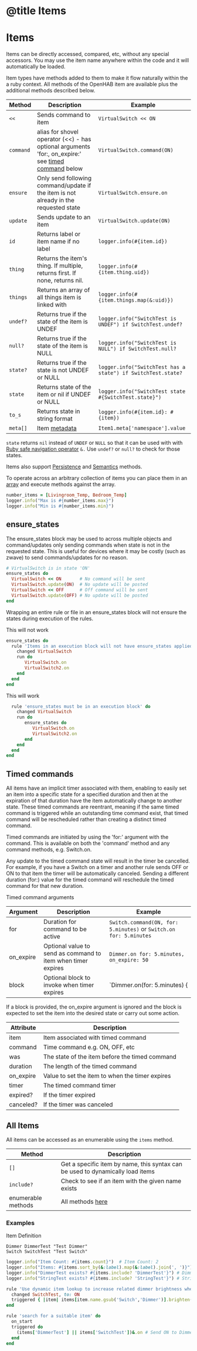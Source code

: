 # @title Items

# Items

Items can be directly accessed, compared, etc, without any special accessors. You may use the item name anywhere within the code and it will automatically be loaded.

Item types have methods added to them to make it flow naturally within the a ruby context.  All methods of the OpenHAB item are available plus the additional methods described below.

| Method    | Description                                                                                                           | Example                                                      |
| --------- | --------------------------------------------------------------------------------------------------------------------- | ------------------------------------------------------------ |
| `<<`      | Sends command to item                                                                                                 | `VirtualSwitch << ON`                                        |
| `command` | alias for shovel operator (<<) - has optional arguments 'for:, on_expire:' see [timed command](#timed-commands) below | `VirtualSwitch.command(ON)`                                  |
| `ensure`  | Only send following command/update if the item is not already in the requested state                                  | `VirtualSwitch.ensure.on`                                    |
| `update`  | Sends update to an item                                                                                               | `VirtualSwitch.update(ON)`                                   |
| `id`      | Returns label or item name if no label                                                                                | `logger.info(#{item.id})`                                    |
| `thing`   | Returns the item's thing. If multiple, returns first. If none, returns nil.                                           | `logger.info(#{item.thing.uid})`                             |
| `things`  | Returns an array of all things item is linked with                                                                    | `logger.info(#{item.things.map(&:uid)})`                     |
| `undef?`  | Returns true if the state of the item is UNDEF                                                                        | `logger.info("SwitchTest is UNDEF") if SwitchTest.undef?`    |
| `null?`   | Returns true if the state of the item is NULL                                                                         | `logger.info("SwitchTest is NULL") if SwitchTest.null?`      |
| `state?`  | Returns true if the state is not UNDEF or NULL                                                                        | `logger.info("SwitchTest has a state") if SwitchTest.state?` |
| `state`   | Returns state of the item or nil if UNDEF or NULL                                                                     | `logger.info("SwitchTest state #{SwitchTest.state}")`        |
| `to_s`    | Returns state in string format                                                                                        | `logger.info(#{item.id}: #{item})`                           |
| `meta[]`  | Item [metadata](docs/usage/misc/metadata.md)                                                  | `Item1.meta['namespace'].value`                              |

`state` returns `nil` instead of `UNDEF` or `NULL` so that it can be used with with [Ruby safe navigation operator](https://ruby-doc.org/core-2.6/doc/syntax/calling_methods_rdoc.html) `&.`  Use `undef?` or `null?` to check for those states.

Items also support [Persistence](docs/usage/misc/persistence.md) and [Semantics](docs/usage/misc/semantics.md) methods.

To operate across an arbitrary collection of items you can place them in an [array](https://ruby-doc.org/core-2.6.8/Array.html) and execute methods against the array.

```ruby
number_items = [Livingroom_Temp, Bedroom_Temp]
logger.info("Max is #{number_items.max}")
logger.info("Min is #{number_items.min}")
```

## ensure_states

The ensure_states block may be used to across multiple objects and command/updates only sending commands when state is not in the requested state. This is useful for devices where it may be costly (such as zwave) to send commands/updates for no reason.

```ruby
# VirtualSwitch is in state 'ON'
ensure_states do
  VirtualSwitch << ON       # No command will be sent
  VirtualSwitch.update(ON)  # No update will be posted
  VirtualSwitch << OFF      # Off command will be sent
  VirtualSwitch.update(OFF) # No update will be posted
end
```

Wrapping an entire rule or file in an ensure_states block will not ensure the states during execution of the rules. 

This will not work

```ruby
ensure_states do
  rule 'Items in an execution block will not have ensure_states applied to them' do
    changed VirtualSwitch
    run do 
       VirtualSwitch.on
       VirtualSwitch2.on
    end
  end
end
```

This will work

```ruby
  rule 'ensure_states must be in an execution block' do
    changed VirtualSwitch
    run do 
       ensure_states do 
          VirtualSwitch.on
          VirtualSwitch2.on
       end
    end
  end
end
```

## Timed commands

All items have an implicit timer associated with them, enabling to easily set an item into a specific state for a specified duration and then at the expiration of that duration have the item automatically change to another state. These timed commands are reentrant, meaning if the same timed command is triggered while an outstanding time command exist, that timed command will be rescheduled rather than creating a distinct timed command. 

Timed commands are initiated by using the 'for:' argument with the command.  This is available on both the 'command' method and any command methods, e.g. Switch.on.

Any update to the timed command state will result in the timer be cancelled. For example, if you have a Switch on a timer and another rule sends OFF or ON to that item the timer will be automatically canceled.  Sending a different duration (for:) value for the timed command will reschedule the timed command for that new duration.


Timed command arguments

| Argument  | Description                                                  | Example                                                            |
| --------- | ------------------------------------------------------------ | ------------------------------------------------------------------ |
| for       | Duration for command to be active                            | `Switch.command(ON, for: 5.minutes)` or `Switch.on for: 5.minutes` |
| on_expire | Optional value to send as command to item when timer expires | `Dimmer.on for: 5.minutes, on_expire: 50`                          |
| block     | Optional block to invoke when timer expires                  | `Dimmer.on(for: 5.minutes) { |event| Dimmer.off if Light.on? }`    |

If a block is provided, the on_expire argument is ignored and the block is expected to set the item into the desired state or carry out some action.


| Attribute | Description                                     |
| --------- | ----------------------------------------------- |
| item      | Item associated with timed command              |
| command   | Time command e.g. ON, OFF, etc                  |
| was       | The state of the item before the timed command  |
| duration  | The length of the timed command                 |
| on_expire | Value to set the item to when the timer expires |
| timer     | The timed command timer                         |
| expired?  | If the timer expired                            |
| canceled? | If the timer was canceled                       |

## All Items

All items can be accessed as an enumerable using the `items` method. 

| Method             | Description                                                                    |
| ------------------ | ------------------------------------------------------------------------------ |
| `[]`               | Get a specific item by name, this syntax can be used to dynamically load items |
| `include?`         | Check to see if an item with the given name exists                             |
| enumerable methods | All methods [here](https://ruby-doc.org/core-2.6.8/Enumerable.html)            |

### Examples

Item Definition
```
Dimmer DimmerTest "Test Dimmer"
Switch SwitchTest "Test Switch"
```

```ruby
logger.info("Item Count: #{items.count}")  # Item Count: 2
logger.info("Items: #{items.sort_by(&:label).map(&:label).join(', ')}")  #Items: Test Dimmer, Test Switch' 
logger.info("DimmerTest exists? #{items.include? 'DimmerTest'}") # DimmerTest exists? true
logger.info("StringTest exists? #{items.include? 'StringTest'}") # StringTest exists? false
```

```ruby
rule 'Use dynamic item lookup to increase related dimmer brightness when switch is turned on' do
  changed SwitchTest, to: ON
  triggered { |item| items[item.name.gsub('Switch','Dimmer')].brighten(10) }
end
```

```ruby
rule 'search for a suitable item' do
  on_start
  triggered do
    (items['DimmerTest'] || items['SwitchTest'])&.on # Send ON to DimmerTest if it exists, otherwise send it to SwitchTest
  end
end
```
